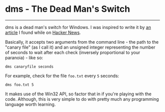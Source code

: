 # dms - The Dead Man's Switch #
---

dms is a dead man's switch for Windows. I was inspired to write it by [an article](http://blog.viktorpetersson.com/post/108852454049/a-dead-mans-switch-for-your-computer) I found while on [Hacker News](https://news.ycombinator.com/item?id=8931735).

Basically, it accepts two arguments from the command line - the path to the "canary file" (as I call it) and an unsigned integer representing the number of seconds to wait after each check (inversely proportional to your paranoia) - like so:

`dms canaryfile seconds`

For example, check for the file `foo.txt` every `5` seconds:

`dms foo.txt 5`

It makes use of the Win32 API, so factor that in if you're playing with the code. Although, this is very simple to do with pretty much any programming language worth learning.
